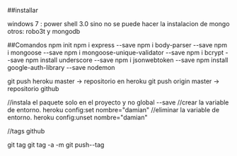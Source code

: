 ##installar

windows 7 : power shell 3.0 sino no se puede hacer la instalacion de mongo
otros: robo3t y mongodb

##Comandos
npm init
npm i express --save
npm i body-parser --save
npm i mongoose --save
npm i mongoose-unique-validator --save
npm i bcrypt --save
npm install underscore --save
npm i jsonwebtoken --save
npm install google-auth-library --save
nodemon <file>

git push heroku master -> repositorio en heroku
git push origin master -> repositorio github

//instala el paquete solo en el proyecto y no global
--save
//crear la variable de entorno.
heroku config:set nombre="damian"
//eliminar la variable de entorno.
heroku config:unset nombre="damian"


//tags github

git tag
git tag -a <version> -m <descripcion>
git push--tag